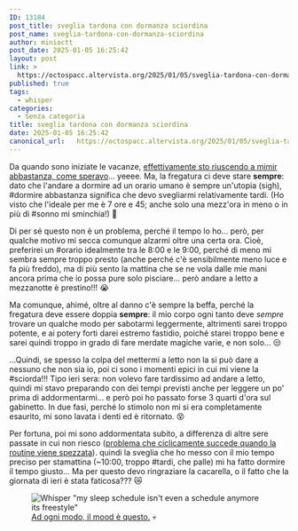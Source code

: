 ```yaml
---
ID: 13184
post_title: sveglia tardona con dormanza sciordina
post_name: sveglia-tardona-con-dormanza-sciordina
author: minioctt
post_date: 2025-01-05 16:25:42
layout: post
link: >
  https://octospacc.altervista.org/2025/01/05/sveglia-tardona-con-dormanza-sciordina/
published: true
tags:
  - whisper
categories:
  - Senza categoria
title: sveglia tardona con dormanza sciordina
date: 2025-01-05 16:25:42
canonical_url:   https://octospacc.altervista.org/2025/01/05/sveglia-tardona-con-dormanza-sciordina/
---
```

<!-- wp:paragraph -->
<p>Da quando sono iniziate le vacanze, <a href="/microblog-mirror/2024/12/25/regalanza-natalizia/">effettivamente sto riuscendo a mimir abbastanza, come speravo</a>... yeeee. Ma, la fregatura ci deve stare <strong>sempre</strong>: dato che l'andare a dormire ad un orario umano è sempre un'utopia (sigh), #dormire abbastanza significa che devo svegliarmi relativamente tardi. (Ho visto che l'ideale per me è 7 ore e 45; anche solo una mezz'ora in meno o in più di #sonno mi sminchia!) 🥴</p>
<!-- /wp:paragraph -->

<!-- wp:paragraph -->
<p>Di per sé questo non è un problema, perché il tempo lo ho... però, per qualche motivo mi secca comunque alzarmi oltre una certa ora. Cioè, preferirei un #orario idealmente tra le 8:00 e le 9:00, perché di meno mi sembra sempre troppo presto (anche perché c'è sensibilmente meno luce e fa più freddo), ma di più sento la mattina che se ne vola dalle mie mani ancora prima che io possa pure solo pisciare... però andare a letto a mezzanotte è prestino!!! 😭</p>
<!-- /wp:paragraph -->

<!-- wp:paragraph -->
<p>Ma comunque, ahimé, oltre al danno c'è sempre la beffa, perché la fregatura deve essere doppia <strong>sempre</strong>: il mio corpo ogni tanto deve <em>sempre</em> trovare un qualche modo per sabotarmi leggermente, altrimenti sarei troppo potente, e ai potery forti darei estremo fastidio, poiché starei troppo bene e sarei quindi troppo in grado di fare merdate magiche varie, e non solo... 😒</p>
<!-- /wp:paragraph -->

<!-- wp:paragraph -->
<p>...Quindi, se spesso la colpa del mettermi a letto non la si può dare a nessuno che non sia io, poi ci sono i momenti epici in cui mi viene la #sciorda!!! Tipo ieri sera: non volevo fare tardissimo ad andare a letto, quindi mi stavo preparando con dei tempi previsti anche per leggere un po' prima di addormentarmi... e però poi ho passato forse 3 quarti d'ora sul gabinetto. In due fasi, perché lo stimolo non mi si era completamente esaurito, mi sono lavata i denti ed è ritornato. 😵</p>
<!-- /wp:paragraph -->

<!-- wp:paragraph -->
<p>Per fortuna, poi mi sono addormentata subito, a differenza di altre sere passate in cui non riesco (<a href="/microblog-mirror/2024/01/26/buone-abitudini-al-costo-dello-zzz/">problema che ciclicamente succede quando la routine viene spezzata</a>). quindi la sveglia che ho messo con il mio tempo preciso per stamattina (~10:00, troppo #tardi, che palle) mi ha fatto dormire il tempo giusto... Ma per questo devo ringraziare la cacarella, o il fatto che la giornata di ieri è stata faticosa??? 😿</p>
<!-- /wp:paragraph -->

<!-- wp:paragraph -->
<p></p>
<!-- /wp:paragraph -->

<!-- wp:image {"id":13201,"sizeSlug":"full","linkDestination":"none","align":"center"} -->
<figure class="wp-block-image aligncenter size-full"><img src="{{site.cdnurl}}/assets/uploads/2025/01/Not-my-whisper.jpg" alt="Whisper &quot;my sleep schedule isn't even a schedule anymore its freestyle&quot;" class="wp-image-13201"/><figcaption class="wp-element-caption"><a href="https://www.pinterest.com/pin/166773992446863352/">Ad ogni modo, il mood è questo.</a> 💀</figcaption></figure>
<!-- /wp:image -->